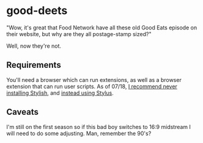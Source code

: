 # good-deets
"Wow, it's great that Food Network have all these old Good Eats episode on their website, but why are they all postage-stamp sized?"

Well, now they're not.

## Requirements
You'll need a browser which can run extensions, as well as a browser extension that can run user scripts. As of 07/18, [I recommend never installing Stylish](https://arstechnica.com/information-technology/2018/07/stylish-extension-with-2m-downloads-banished-for-tracking-every-site-visit/), and [instead using Stylus](https://add0n.com/stylus.html). 

## Caveats
I'm still on the first season so if this bad boy switches to 16:9 midstream I will need to do some adjusting. Man, remember the 90's?
